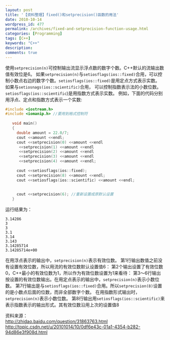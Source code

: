 ```yaml
---
layout: post
title: '【资料整理】fixed()和setprecision()函数的用法'
date: 2010-10-14
wordpress_id: 477
permalink: /archives/fixed-and-setprecision-function-usage.html
categories: [Programming]
tags: [C++]
keywords: "C++"
description: 
comments: true
---
```

使用```setprecision(n)```可控制输出流显示浮点数的数字个数。C++默认的流输出数值有效位是6。
如果```setprecision(n)```与```setiosflags(ios::fixed)```合用，可以控制小数点右边的数字个数。```setiosflags(ios::fixed)```是用定点方式表示实数。 
如果与```setiosnags(ios::scientific)```合用， 可以控制指数表示法的小数位数。```setiosflags(ios::scientific```)是用指数方式表示实数。
例如，下面的代码分别用浮点、定点和指数方式表示一个实数:

``` cpp 
#include <iostream.h>
#include <iomanip.h> //要用到格式控制符
 
   void main()
   {
     double amount = 22.0/7;
     cout <<amount <<endl;
     cout <<setprecision(0) <<amount <<endl
      <<setprecision(1) <<amount <<endl
      <<setprecision(2) <<amount <<endl
      <<setprecision(3) <<amount <<endl
      <<setprecision(4) <<amount <<endl;
 
     cout <<setiosflags(ios::fixed);
     cout <<setprecision(8) <<amount <<endl;
     cout <<setiosflags(ios::scientific) <<amount <<endl;
 
 
     cout <<setprecision(6); //重新设置成原默认设置
   }
```

运行结果为：

```
3.14286
3
3
3.1
3.14
3.143
3.14285714
3.14285714e+00
```

在用浮点表示的输出中，```setprecision(n)```表示有效位数。
第1行输出数值之前没有设置有效位数，所以用流的有效位数默认设置值6：
第2个输出设置了有效位数0，C++最小的有效位数为1，所以作为有效位数设置为1来看待：
第3～6行输出按设置的有效位数输出。在用定点表示的输出中，```setprecision(n)```表示小数位数。
第7行输出是与```setiosflags(ios::fixed)```合用。所以```setprecision(8)```设置的是小数点后面的位数，而非全部数字个数。 在用指数形式输出时，```setprecision(n)```表示小数位数。
第8行输出用```setiosflags(ios::scientific)```来表示指数表示的输出形式。其有效位数沿用上次的设置值8

资料来源：   
<http://zhidao.baidu.com/question/31863763.html>
<http://topic.csdn.net/u/20101014/10/0df6e43c-01a1-4354-b282-94d86e3f908d.html>